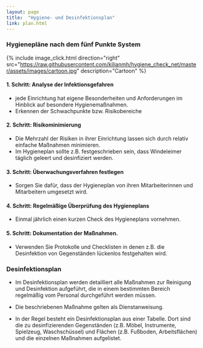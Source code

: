 ```yaml
---
layout: page
title:  "Hygiene- und Desinfektionsplan"
link: plan.html
---
```


### Hygienepläne nach dem fünf Punkte System

{% include image_click.html direction="right" src="https://raw.githubusercontent.com/kilianmh/hygiene_check_net/master/assets/images/cartoon.jpg" description="Cartoon" %} 

#### 1. Schritt: Analyse der Infektionsgefahren
-   jede Einrichtung hat eigene Besonderheiten und Anforderungen im Hinblick auf besondere Hygienemaßnahmen.
-   Erkennen der Schwachpunkte bzw. Risikobereiche

#### 2. Schritt: Risikominimierung
-   Die Mehrzahl der Risiken in ihrer Einrichtung lassen sich durch relativ einfache Maßnahmen minimieren.
-   Im Hygieneplan sollte z.B. festgeschrieben sein, dass Windeleimer täglich geleert und desinfiziert werden.

#### 3. Schritt: Überwachungsverfahren festlegen
-   Sorgen Sie dafür, dass der Hygieneplan von ihren Mitarbeiterinnen und Mitarbeitern umgesetzt wird.

#### 4. Schritt: Regelmäßige Überprüfung des Hygieneplans
-   Einmal j&auml;hrlich einen kurzen Check des Hygieneplans vornehmen.
      
#### 5. Schritt: Dokumentation der Maßnahmen.
-   Verwenden Sie Protokolle und Checklisten in denen z.B. die Desinfektion von Gegenst&auml;nden l&uuml;ckenlos festgehalten wird.

### Desinfektionsplan

- Im Desinfektionsplan werden detailliert alle Maßnahmen zur Reinigung und Desinfektion aufgeführt, die in einem bestimmten Bereich regelmäßig vom Personal durchgeführt werden müssen.  

- Die beschriebenen Maßnahme gelten als Dienstanweisung.

- In der Regel besteht ein Desinfektionsplan aus einer Tabelle. Dort sind die zu desinfizierenden Gegenständen (z.B. Möbel, Instrumente, Spielzeug, Waschschüssel) und Flächen (z.B. Fußboden, Arbeitsflächen) und die einzelnen Maßnahmen aufgelistet.